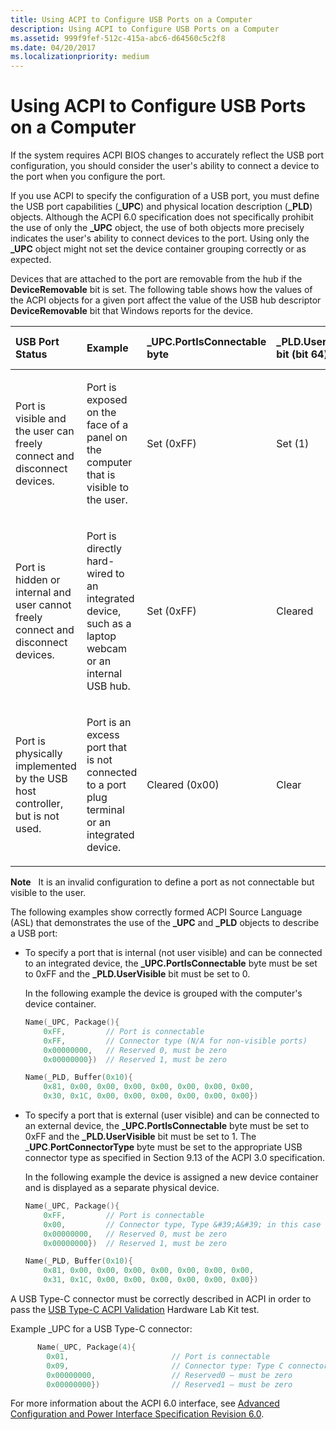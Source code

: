 ```yaml
---
title: Using ACPI to Configure USB Ports on a Computer
description: Using ACPI to Configure USB Ports on a Computer
ms.assetid: 999f9fef-512c-415a-abc6-d64560c5c2f8
ms.date: 04/20/2017
ms.localizationpriority: medium
---
```


# Using ACPI to Configure USB Ports on a Computer


If the system requires ACPI BIOS changes to accurately reflect the USB port configuration, you should consider the user's ability to connect a device to the port when you configure the port.

If you use ACPI to specify the configuration of a USB port, you must define the USB port capabilities (**_UPC**) and physical location description (**_PLD**) objects. Although the ACPI 6.0 specification does not specifically prohibit the use of only the **_UPC** object, the use of both objects more precisely indicates the user's ability to connect devices to the port. Using only the **_UPC** object might not set the device container grouping correctly or as expected.

Devices that are attached to the port are removable from the hub if the **DeviceRemovable** bit is set. The following table shows how the values of the ACPI objects for a given port affect the value of the USB hub descriptor **DeviceRemovable** bit that Windows reports for the device.

<table>
<colgroup>
<col width="20%" />
<col width="20%" />
<col width="20%" />
<col width="20%" />
<col width="20%" />
</colgroup>
<thead>
<tr class="header">
<th align="left">USB Port Status</th>
<th align="left">Example</th>
<th align="left">_UPC.PortIsConnectable byte</th>
<th align="left">_PLD.UserVisible bit (bit 64)</th>
<th align="left">Resulting DeviceRemovable Bit Value</th>
</tr>
</thead>
<tbody>
<tr class="odd">
<td align="left"><p>Port is visible and the user can freely connect and disconnect devices.</p></td>
<td align="left"><p>Port is exposed on the face of a panel on the computer that is visible to the user.</p></td>
<td align="left"><p>Set (0xFF)</p></td>
<td align="left"><p>Set (1)</p></td>
<td align="left"><p>Set</p></td>
</tr>
<tr class="even">
<td align="left"><p>Port is hidden or internal and user cannot freely connect and disconnect devices.</p></td>
<td align="left"><p>Port is directly hard-wired to an integrated device, such as a laptop webcam or an internal USB hub.</p></td>
<td align="left"><p>Set (0xFF)</p></td>
<td align="left"><p>Cleared</p></td>
<td align="left"><p>Cleared</p></td>
</tr>
<tr class="odd">
<td align="left"><p>Port is physically implemented by the USB host controller, but is not used.</p></td>
<td align="left"><p>Port is an excess port that is not connected to a port plug terminal or an integrated device.</p></td>
<td align="left"><p>Cleared (0x00)</p></td>
<td align="left"><p>Clear</p></td>
<td align="left"><p>Cleared</p></td>
</tr>
</tbody>
</table>

 

**Note**   It is an invalid configuration to define a port as not connectable but visible to the user.

 

The following examples show correctly formed ACPI Source Language (ASL) that demonstrates the use of the **_UPC** and **_PLD** objects to describe a USB port:

-   To specify a port that is internal (not user visible) and can be connected to an integrated device, the **_UPC.PortIsConnectable** byte must be set to 0xFF and the **_PLD.UserVisible** bit must be set to 0.

    In the following example the device is grouped with the computer's device container.

    ```cpp
    Name(_UPC, Package(){
        0xFF,         // Port is connectable
        0xFF,         // Connector type (N/A for non-visible ports)
        0x00000000,   // Reserved 0, must be zero
        0x00000000})  // Reserved 1, must be zero

    Name(_PLD, Buffer(0x10){
        0x81, 0x00, 0x00, 0x00, 0x00, 0x00, 0x00, 0x00,
        0x30, 0x1C, 0x00, 0x00, 0x00, 0x00, 0x00, 0x00})
    ```

-   To specify a port that is external (user visible) and can be connected to an external device, the **_UPC.PortIsConnectable** byte must be set to 0xFF and the **_PLD.UserVisible** bit must be set to 1. The _**UPC**.**PortConnectorType** byte must be set to the appropriate USB connector type as specified in Section 9.13 of the ACPI 3.0 specification.

    In the following example the device is assigned a new device container and is displayed as a separate physical device.

    ```cpp
    Name(_UPC, Package(){
        0xFF,         // Port is connectable
        0x00,         // Connector type, Type &#39;A&#39; in this case
        0x00000000,   // Reserved 0, must be zero
        0x00000000})  // Reserved 1, must be zero

    Name(_PLD, Buffer(0x10){
        0x81, 0x00, 0x00, 0x00, 0x00, 0x00, 0x00, 0x00,
        0x31, 0x1C, 0x00, 0x00, 0x00, 0x00, 0x00, 0x00})
    ```
    
A USB Type-C connector must be correctly described in ACPI in order to pass the [USB Type-C ACPI Validation](https://msdn.microsoft.com/library/windows/hardware/mt770585(v=vs.85).aspx) Hardware Lab Kit test.

Example _UPC for a USB Type-C connector:
```cpp
      Name(_UPC, Package(4){
        0x01,                       // Port is connectable
        0x09,                       // Connector type: Type C connector - USB2 and SS with Switch
        0x00000000,                 // Reserved0 – must be zero
        0x00000000})                // Reserved1 – must be zero
```

For more information about the ACPI 6.0 interface, see [Advanced Configuration and Power Interface Specification Revision 6.0](http://go.microsoft.com/fwlink/?LinkId=827852).

 

 





